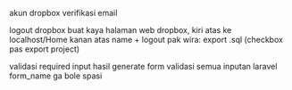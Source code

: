 akun dropbox verifikasi email






logout dropbox buat kaya halaman web dropbox, kiri atas ke localhost/Home kanan atas name + logout
pak wira:
export .sql (checkbox pas export project)

<!-- ???sebagian kolom : ganti di master_barang.php, sama nama json ada 2 : insert_data(ga isi attrid) dan update_data(isi attr id)
???user ga punya db mysql -->






validasi required input hasil generate form
validasi semua inputan laravel form_name ga bole spasi
